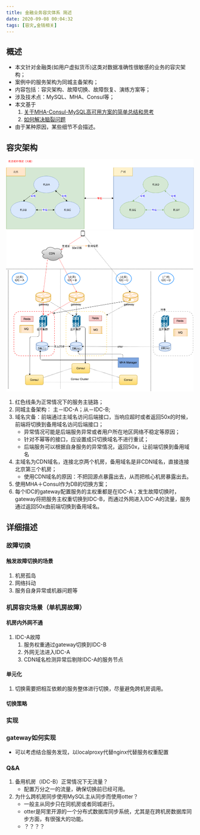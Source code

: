 ```yaml
---
title: 金融业务容灾体系 简述
date: 2020-09-08 00:04:32
tags: [容灾,金钱相关]
---
```


## 概述

+ 本文针对金融类(如用户虚拟货币)这类对数据准确性很敏感的业务的容灾架构；
+ 案例中的服务架构为同城主备架构；
+ 内容包括：容灾架构、故障切换、故障恢复、演练方案等；
+ 涉及技术点：MySQL、MHA、Consul等；
+ 本文基于
	1. [关于MHA-Consul-MySQL高可用方案的简单总结和思考](https://kingson4wu.gitee.io/2020/08/31/20200831-%E5%85%B3%E4%BA%8EMHA-Consul-MySQL%E9%AB%98%E5%8F%AF%E7%94%A8%E6%96%B9%E6%A1%88%E7%9A%84%E7%AE%80%E5%8D%95%E6%80%BB%E7%BB%93%E5%92%8C%E6%80%9D%E8%80%83/)
	2. [如何解决脑裂问题](https://kingson4wu.gitee.io/2020/09/05/20200905-%E5%A6%82%E4%BD%95%E8%A7%A3%E5%86%B3%E8%84%91%E8%A3%82%E9%97%AE%E9%A2%98/)
+ 由于某种原因，某些细节不会描述。


## 容灾架构

![](20209008-金融业务容灾体系简述/Network_Topology.png)
![](20209008-金融业务容灾体系简述/Architecture.png)

1. 红色线条为正常情况下的服务主链路；
2. 同城主备架构： 主－IDC-A；从－IDC-B;
3. 域名灾备：前端通过主域名访问后端接口，当响应超时或者返回50x的时候，前端将切换到备用域名访问后端接口；
	- 异常情况可能是后端服务异常或者用户所在地区网络不稳定等原因；
	- 针对不幂等的接口，应设置成只切换域名不进行重试；
	- 后端服务可以根据自身服务的异常情况，返回50x，让前端切换到备用域名
4. 主域名为CDN域名，连接北京两个机房，备用域名是非CDN域名，直接连接北京第三个机房；
	- 使用CDN域名的原因：不把回源点暴露出去，从而把核心机房暴露出去。
5. 使用MHA＋Consul作为DB的切换方案；
6. 每个IDC的gateway配置服务的主权重都是在IDC-A；发生故障切换时，gateway将把服务主权重切换到IDC-B，而通过外网进入IDC-A的流量，服务通过返回50x由前端切换到备用域名。

## 详细描述

### 故障切换

#### 触发故障切换的场景
1. 机房孤岛
2. 网络抖动
3. 服务自身异常或机器问题等

### 机房容灾场景（单机房故障）

#### 机房内外网不通
1. IDC-A故障
	1. 服务权重通过gateway切换到IDC-B
	2. 外网无法进入IDC-A
	3. CDN域名检测异常后剔除IDC-A的服务节点

#### 单元化
1. 切换需要把相互依赖的服务整体进行切换，尽量避免跨机房调用。
     
#### 切换策略


### 实现

### gateway如何实现
+ 可以考虑结合服务发现，以localproxy代替nginx代替服务权重配置



### Q&A

1. 备用机房（IDC-B）正常情况下无流量？
	- 配置万分之一的流量，确保切换前已经可用。
2. 为什么跨机房同步使用MySQL主从同步而使用otter？
	- 一般主从同步只在同机房或者同城进行。
	- otter是阿里开源的一个分布式数据库同步系统，尤其是在跨机房数据库同步方面，有很强大的功能。 
	- ？？？？




